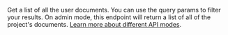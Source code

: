Get a list of all the user documents. You can use the query params to filter your results. On admin mode, this endpoint will return a list of all of the project's documents. [Learn more about different API modes](/docs/admin).